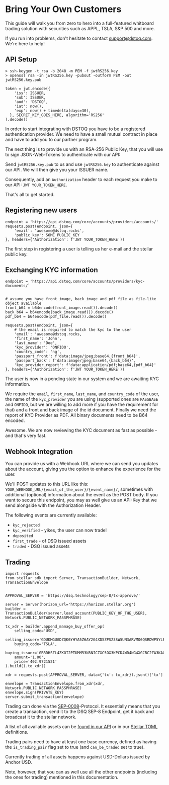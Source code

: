 # Bring Your Own Customers

This guide will walk you from zero to hero into a full-featured whitboard trading solution with securities such as APPL, TSLA, S&P 500 and more.


If you run into problems, don't hesitate to contact support@dstoq.com. We're here to help!

## API Setup

```
> ssh-keygen -t rsa -b 2048 -m PEM -f jwtRS256.key
> openssl rsa -in jwtRS256.key -pubout -outform PEM -out jwtRS256.key.pub

token = jwt.encode({
    'iss': ISSUER,
    'sub': ISSUER,
    'aud': 'DSTOQ',
    'iat': now(),
    'exp': now() + timedelta(days=30),
  }, SECRET_KEY_GOES_HERE, algorithm='RS256'
).decode()
```

In order to start integrating with DSTOQ you have to be a registered authentication provider. We need to have a small mutual contract in place and have to add you to our partner program. 


The next thing is to provide us with an RSA-256 Public Key, that you will use to sign JSON-Web-Tokens to authenticate with our API:



Send `jwtRS256.key.pub` to us and use `jwtRS256.key` to authenticate against our API. We will then give you your ISSUER name.


Consequently, add an `Authorization` header to each request you make to our API: `JWT YOUR_TOKEN_HERE`.

That's all to get started.


## Registering new users
```
endpoint = 'https://api.dstoq.com/core/accounts/providers/accounts/'
requests.post(endpoint, json={
    'email': 'awesome@dstoq.rocks',
    'public_key': SOME_PUBLIC_KEY
}, headers={'Authorization': f'JWT YOUR_TOKEN_HERE'))
```

The first step in registering a user is telling us her e-mail and the stellar public key.


## Exchanging KYC information
```
endpoint = 'https://api.dstoq.com/core/accounts/providers/kyc-documents/`


# assume you have front_image, back_image and pdf_file as file-like object available
front_b64 = b64encode(front_image.read()).decode()
back_b64 = b64encode(back_image.read()).decode()
pdf_b64 = b64encode(pdf_file.read()).decode()

requests.post(endpoint, json={
    # the email is required to match the kyc to the user
    'email': 'awesome@dstoq.rocks,
    'first_name': 'John',
    'last_name': 'Doe',
    'kyc_provider': 'ONFIDO',
    'country_code': 'ng',
    'passport_front': f'data:image/jpeg;base64,{front_b64}',
    'passport_back': f'data:image/jpeg;base64,{back_b64}',
    'kyc_provider_report': f'data:application/pdf;base64,{pdf_b64}'
}, headers={'Authorization': f'JWT YOUR_TOKEN_HERE'))
```

The user is now in a pending state in our system and we are awaiting KYC information.

We require the `email`, `first_name`, `last_name`, and `country_code` of the user, the name of the `kyc_provider` you are using (supported ones are `PASSBASE` and `ONFIDO`, but we are willing to add more if you have the requirement for that) and a front and back image of the id document. Finally we need the report of KYC Provider as PDF. All binary documents need to be B64 encoded.



Awesome. We are now reviewing the KYC document as fast as possible - and that's very fast.

## Webhook Integration
You can provide us with a Webhook URL where we can send you updates about the account, giving you the option to enhance the experience for the user.

We'll POST updates to this URL like this: `YOUR_WEBHOOK_URL/{email_of_the_user}/{event_name}/`, sometimes with additional (optional) information about the event as the POST body. If you want to secure this endpoint, you may as well give us an API-Key that we send alongside with the Authorization Header.

The following events are currently available:

- `kyc_rejected`
- `kyc_verified` - yikes, the user can now trade!
- `deposited`
- `first_trade` - of DSQ issued assets
- `traded` - DSQ issued assets

## Trading

```
import requests
from stellar_sdk import Server, TransactionBuilder, Network, TransactionEnvelope


APPROVAL_SERVER = 'https://dsq.technology/sep-8/tx-approve/'

server = Server(horizon_url='https://horizon.stellar.org')
builder = TransactionBuilder(server.load_account(PUBLIC_KEY_OF_THE_USER), Network.PUBLIC_NETWORK_PASSPHRASE)

tx_xdr = builder.append_manage_buy_offer_op(
    selling_code='USD',
    selling_issuer='GDUKMGUGDZQK6YHYA5Z6AY2G4XDSZPSZ3SW5UN3ARVMO6QSRDWP5YLEX',
    buying_code='TSLA',
    buying_issuer='GBRDHSZL4ZKOI2PTUMM53N3NICZXC5OX3KPCD4WD4NG4XGCBC2ZA3KAG',
    amount='1.00',
    price='402.9721521'
).build().to_xdr()

xdr = requests.post(APPROVAL_SERVER, data={'tx': tx_xdr}).json()['tx']

envelope = TransactionEnvelope.from_xdr(xdr, Network.PUBLIC_NETWORK_PASSPHRASE)
envelope.sign(PRIVATE_KEY)
server.submit_transaction(envelope)
```

Trading can done via the [SEP-0008](https://github.com/stellar/stellar-protocol/blob/master/ecosystem/sep-0008.md)-Protocol. It essentially means that you create a transaction, send it to the DSQ SEP-8 Endpoint, get it back and broadcast it to the stellar network.



A list of all available assets can be [found in our API](https://api.dstoq.com/core/assets/assets/) or in our [Stellar TOML](https://dsq.technology/.well-known/stellar.toml) definitions.

Trading pairs need to have at least one base currency, defined as having the `is_trading_pair` flag set to true (and `can_be_traded` set to true).

Currently trading of all assets happens against USD-Dollars issued by Anchor USD.

Note, however, that you can as well use all the other endpoints (including the ones for trading) mentioned in this documentation.